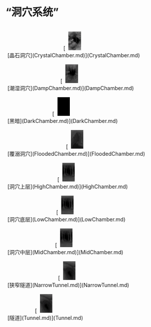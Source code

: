 # “洞穴系统”  
<div style="display:table"><div style="display:inline-block;padding-top:15px;padding-left:5px;border:none;text-align:center;min-width:150px;min-height:0px;margin: auto">[<div style="width:50px;display:inline-block;text-align:center"><img decoding="async" src="Sprite/CrystalChamber.png" href="a.md" style="max-width:50px;max-height:50px;"></div><br>[晶石洞穴](CrystalChamber.md)](CrystalChamber.md)</div><div style="display:inline-block;padding-top:15px;padding-left:5px;border:none;text-align:center;min-width:150px;min-height:0px;margin: auto">[<div style="width:50px;display:inline-block;text-align:center"><img decoding="async" src="Sprite/DampChamber.png" href="a.md" style="max-width:50px;max-height:50px;"></div><br>[潮湿洞穴](DampChamber.md)](DampChamber.md)</div><div style="display:inline-block;padding-top:15px;padding-left:5px;border:none;text-align:center;min-width:150px;min-height:0px;margin: auto">[<div style="width:50px;display:inline-block;text-align:center"><img decoding="async" src="Sprite/Darkness.png" href="a.md" style="max-width:50px;max-height:50px;"></div><br>[黑暗](DarkChamber.md)](DarkChamber.md)</div><div style="display:inline-block;padding-top:15px;padding-left:5px;border:none;text-align:center;min-width:150px;min-height:0px;margin: auto">[<div style="width:50px;display:inline-block;text-align:center"><img decoding="async" src="Sprite/FloodedChamber.png" href="a.md" style="max-width:50px;max-height:50px;"></div><br>[覆溺洞穴](FloodedChamber.md)](FloodedChamber.md)</div><div style="display:inline-block;padding-top:15px;padding-left:5px;border:none;text-align:center;min-width:150px;min-height:0px;margin: auto">[<div style="width:50px;display:inline-block;text-align:center"><img decoding="async" src="Sprite/CaveChamber.png" href="a.md" style="max-width:50px;max-height:50px;"></div><br>[洞穴上层](HighChamber.md)](HighChamber.md)</div><div style="display:inline-block;padding-top:15px;padding-left:5px;border:none;text-align:center;min-width:150px;min-height:0px;margin: auto">[<div style="width:50px;display:inline-block;text-align:center"><img decoding="async" src="Sprite/CaveChamber.png" href="a.md" style="max-width:50px;max-height:50px;"></div><br>[洞穴底层](LowChamber.md)](LowChamber.md)</div><div style="display:inline-block;padding-top:15px;padding-left:5px;border:none;text-align:center;min-width:150px;min-height:0px;margin: auto">[<div style="width:50px;display:inline-block;text-align:center"><img decoding="async" src="Sprite/CaveChamber.png" href="a.md" style="max-width:50px;max-height:50px;"></div><br>[洞穴中层](MidChamber.md)](MidChamber.md)</div><div style="display:inline-block;padding-top:15px;padding-left:5px;border:none;text-align:center;min-width:150px;min-height:0px;margin: auto">[<div style="width:50px;display:inline-block;text-align:center"><img decoding="async" src="Sprite/NarrowTunnel.png" href="a.md" style="max-width:50px;max-height:50px;"></div><br>[狭窄隧道](NarrowTunnel.md)](NarrowTunnel.md)</div><div style="display:inline-block;padding-top:15px;padding-left:5px;border:none;text-align:center;min-width:150px;min-height:0px;margin: auto">[<div style="width:50px;display:inline-block;text-align:center"><img decoding="async" src="Sprite/NarrowTunnel.png" href="a.md" style="max-width:50px;max-height:50px;"></div><br>[隧道](Tunnel.md)](Tunnel.md)</div></div>  
  
